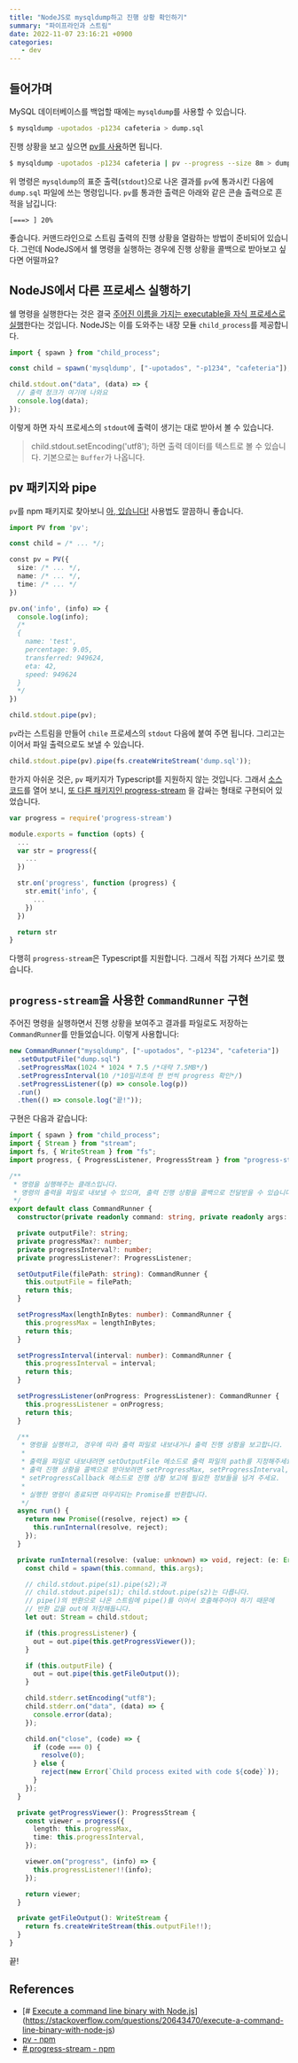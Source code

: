 ```yaml
---
title: "NodeJS로 mysqldump하고 진행 상황 확인하기"
summary: "파이프라인과 스트림"
date: 2022-11-07 23:16:21 +0900
categories:
   - dev
---
```


## 들어가며

MySQL 데이터베이스를 백업할 때에는 `mysqldump`를 사용할 수 있습니다.

```bash
$ mysqldump -upotados -p1234 cafeteria > dump.sql
```

진행 상황을 보고 싶으면 [pv를 사용](https://stackoverflow.com/a/32361604/11929317)하면 됩니다.

```bash
$ mysqldump -upotados -p1234 cafeteria | pv --progress --size 8m > dump.sql
```

위 명령은 `mysqldump`의 표준 출력(`stdout`)으로 나온 결과를 `pv`에 통과시킨 다음에 `dump.sql` 파일에 쓰는 명령입니다. `pv`를 통과한 출력은 아래와 같은 콘솔 출력으로 흔적을 남깁니다:

```
[===> ] 20%
```

좋습니다. 커맨드라인으로 스트림 출력의 진행 상황을 열람하는 방법이 준비되어 있습니다. 그런데 NodeJS에서 쉘 명령을 실행하는 경우에 진행 상황을 콜백으로 받아보고 싶다면 어떨까요?

## NodeJS에서 다른 프로세스 실행하기

쉘 명령을 실행한다는 것은 결국 [주어진 이름을 가지는 executable을 자식 프로세스로 실행](https://stackoverflow.com/a/20643568/11929317)한다는 것입니다. NodeJS는 이를 도와주는 내장 모듈 `child_process`를 제공합니다.

```typescript
import { spawn } from "child_process";

const child = spawn('mysqldump', ["-upotados", "-p1234", "cafeteria"]);

child.stdout.on("data", (data) => {
  // 출력 청크가 여기에 나와요
  console.log(data);
});

```
이렇게 하면 자식 프로세스의 `stdout`에 출력이 생기는 대로 받아서 볼 수 있습니다.

> child.stdout.setEncoding('utf8'); 하면 출력 데이터를 텍스트로 볼 수 있습니다. 기본으로는 `Buffer`가 나옵니다.

## pv 패키지와 pipe

`pv`를 npm 패키지로 찾아보니 [아, 있습니다!](https://www.npmjs.com/package/pv) 사용법도 깔끔하니 좋습니다.

```typescript
import PV from 'pv';

const child = /* ... */;

const pv = PV({
  size: /* ... */,
  name: /* ... */,
  time: /* ... */
})

pv.on('info', (info) => {
  console.log(info);
  /*
  {
    name: 'test',
    percentage: 9.05,
    transferred: 949624,
    eta: 42,
    speed: 949624
  }
  */
})

child.stdout.pipe(pv);
```

`pv`라는 스트림을 만들어 `chile` 프로세스의 `stdout` 다음에 붙여 주면 됩니다. 그리고는 이어서 파일 출력으로도 보낼 수 있습니다.

```typescript
child.stdout.pipe(pv).pipe(fs.createWriteStream('dump.sql'));
```

한가지 아쉬운 것은, `pv` 패키지가 Typescript를 지원하지 않는 것입니다. 그래서 [소스 코드](https://github.com/roccomuso/pv/blob/master/index.js)를 열어 보니, [또 다른 패키지인 progress-stream](https://www.npmjs.com/package/progress-stream) 을 감싸는 형태로 구현되어 있었습니다.

```javascript
var progress = require('progress-stream')

module.exports = function (opts) {
  ...
  var str = progress({
    ...
  })

  str.on('progress', function (progress) {
    str.emit('info', {
      ...
    })
  })

  return str
}
```

다행히 `progress-stream`은 Typescript를 지원합니다. 그래서 직접 가져다 쓰기로 했습니다.

## `progress-stream`을 사용한 `CommandRunner` 구현

주어진 명령을 실행하면서 진행 상황을 보여주고 결과를 파일로도 저장하는 `CommandRunner`를 만들었습니다. 이렇게 사용합니다:

```Typescript
new CommandRunner("mysqldump", ["-upotados", "-p1234", "cafeteria"])  
  .setOutputFile("dump.sql")  
  .setProgressMax(1024 * 1024 * 7.5 /*대략 7.5MB*/)  
  .setProgressInterval(10 /*10밀리초에 한 번씩 progress 확인*/)  
  .setProgressListener((p) => console.log(p))  
  .run()
  .then(() => console.log("끝!"));
```

구현은 다음과 같습니다:

```Typescript
import { spawn } from "child_process";
import { Stream } from "stream";
import fs, { WriteStream } from "fs";
import progress, { ProgressListener, ProgressStream } from "progress-stream";

/**
 * 명령을 실행해주는 클래스입니다.
 * 명령의 출력을 파일로 내보낼 수 있으며, 출력 진행 상황을 콜백으로 전달받을 수 있습니다.
 */
export default class CommandRunner {
  constructor(private readonly command: string, private readonly args: ReadonlyArray<string>) {}

  private outputFile?: string;
  private progressMax?: number;
  private progressInterval?: number;
  private progressListener?: ProgressListener;

  setOutputFile(filePath: string): CommandRunner {
    this.outputFile = filePath;
    return this;
  }

  setProgressMax(lengthInBytes: number): CommandRunner {
    this.progressMax = lengthInBytes;
    return this;
  }

  setProgressInterval(interval: number): CommandRunner {
    this.progressInterval = interval;
    return this;
  }

  setProgressListener(onProgress: ProgressListener): CommandRunner {
    this.progressListener = onProgress;
    return this;
  }

  /**
   * 명령을 실행하고, 경우에 따라 출력 파일로 내보내거나 출력 진행 상황을 보고합니다.
   *
   * 출력을 파일로 내보내려면 setOutputFile 메소드로 출력 파일의 path를 지정해주세요.
   * 출력 진행 상황을 콜백으로 받아보려면 setProgressMax, setProgressInterval,
   * setProgressCallback 메소드로 진행 상황 보고에 필요한 정보들을 넘겨 주세요.
   *
   * 실행한 명령이 종료되면 마무리되는 Promise를 반환합니다.
   */
  async run() {
    return new Promise((resolve, reject) => {
      this.runInternal(resolve, reject);
    });
  }

  private runInternal(resolve: (value: unknown) => void, reject: (e: Error) => void) {
    const child = spawn(this.command, this.args);

    // child.stdout.pipe(s1).pipe(s2);과
    // child.stdout.pipe(s1); child.stdout.pipe(s2)는 다릅니다.
    // pipe()의 반환으로 나온 스트림에 pipe()를 이어서 호출해주어야 하기 때문에
    // 반환 값을 out에 저장해둡니다.
    let out: Stream = child.stdout;

    if (this.progressListener) {
      out = out.pipe(this.getProgressViewer());
    }

    if (this.outputFile) {
      out = out.pipe(this.getFileOutput());
    }

    child.stderr.setEncoding("utf8");
    child.stderr.on("data", (data) => {
      console.error(data);
    });

    child.on("close", (code) => {
      if (code === 0) {
        resolve(0);
      } else {
        reject(new Error(`Child process exited with code ${code}`));
      }
    });
  }

  private getProgressViewer(): ProgressStream {
    const viewer = progress({
      length: this.progressMax,
      time: this.progressInterval,
    });

    viewer.on("progress", (info) => {
      this.progressListener!!(info);
    });

    return viewer;
  }

  private getFileOutput(): WriteStream {
    return fs.createWriteStream(this.outputFile!!);
  }
}
```

끝!

## References
- [# [Execute a command line binary with Node.js](https://stackoverflow.com/questions/20643470/execute-a-command-line-binary-with-node-js)](https://stackoverflow.com/questions/20643470/execute-a-command-line-binary-with-node-js)
- [pv - npm](https://www.npmjs.com/package/pv)
- [# progress-stream - npm](https://www.npmjs.com/package/progress-stream)
